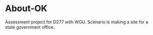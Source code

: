 # About-OK
Assessment project for D277 with WGU. Scenario is making a site for a state government office.
